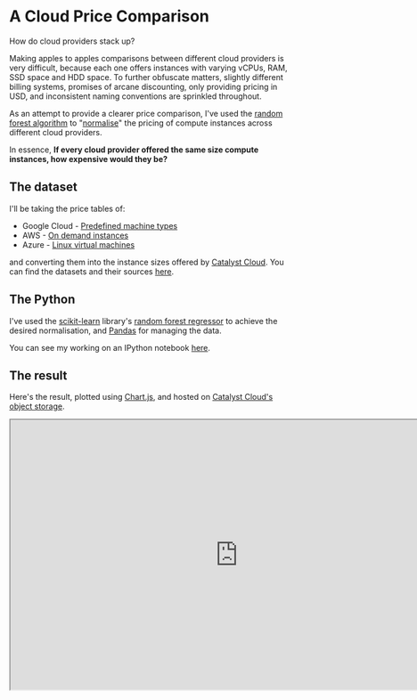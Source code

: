 # A Cloud Price Comparison
How do cloud providers stack up?

Making apples to apples comparisons between different cloud providers is very difficult, because each one offers instances with varying vCPUs, RAM, SSD space and HDD space. To further obfuscate matters, slightly different billing systems, promises of arcane discounting, only providing pricing in USD, and inconsistent naming conventions are sprinkled throughout.

As an attempt to provide a clearer price comparison, I've used the [random forest algorithm](https://en.wikipedia.org/wiki/Random_forest) to "[normalise](https://en.wikipedia.org/wiki/Normalization_(statistics))" the pricing of compute instances across different cloud providers.

In essence, **If every cloud provider offered the same size compute instances, how expensive would they be?**

## The dataset
I'll be taking the price tables of:

* Google Cloud - [Predefined machine types](https://cloud.google.com/compute/pricing#predefined_machine_types)
* AWS - [On demand instances](https://aws.amazon.com/ec2/pricing/on-demand/)
* Azure - [Linux virtual machines](https://azure.microsoft.com/en-us/pricing/details/virtual-machines/linux/)

and converting them into the instance sizes offered by [Catalyst Cloud](https://www.catalyst.net.nz/catalyst-cloud/prices). You can find the datasets and their sources [here](https://github.com/catalyst-cloud/catalystcloud-price-comparison/raw/master/dataset/Cloud%20price%20comparison.ods).

## The Python
I've used the [scikit-learn](http://scikit-learn.org/stable/) library's [random forest regressor](http://scikit-learn.org/stable/modules/ensemble.html#forest) to achieve the desired normalisation, and [Pandas](http://pandas.pydata.org/) for managing the data.

You can see my working on an IPython notebook [here](https://nbviewer.jupyter.org/github/catalyst-cloud/cloud-price-comparison/blob/master/cloud_price_comparison.ipynb).

## The result
Here's the result, plotted using [Chart.js](http://www.chartjs.org/), and hosted on [Catalyst Cloud's object storage](http://docs.catalystcloud.io/object-storage.html#static-websites-hosted-in-object-storage).

<iframe src="https://object-storage.nz-por-1.catalystcloud.io/v1/AUTH_8ccc3286887e49cb9a40f023eba693b4/catalyst-cloud-price-comp/" width="815px" height="485px"></iframe>
